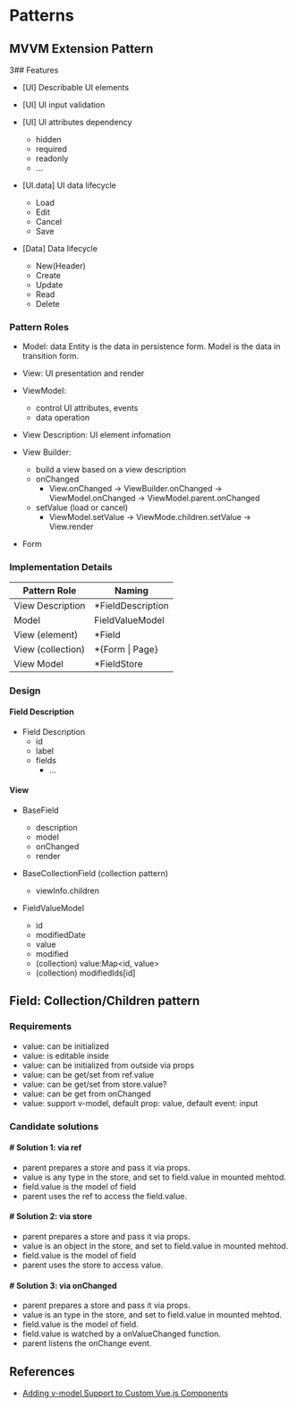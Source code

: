 # Patterns

## MVVM Extension Pattern
3## Features

- [UI] Describable UI elements
- [UI] UI input validation
- [UI] UI attributes dependency
  - hidden
  - required
  - readonly
  - ...

- [UI.data] UI data lifecycle
  - Load
  - Edit
  - Cancel
  - Save

- [Data] Data lifecycle
  - New(Header)
  - Create
  - Update
  - Read
  - Delete

### Pattern Roles

- Model: data
  Entity is the data in persistence form.
	Model is the data in transition form.
- View: UI presentation and render
- ViewModel:
  - control UI attributes, events
  - data operation

- View Description: UI element infomation
- View Builder:
  - build a view based on a view description
  - onChanged
    - View.onChanged -> ViewBuilder.onChanged -> ViewModel.onChanged -> ViewModel.parent.onChanged
  - setValue (load or cancel)
    - ViewModel.setValue -> ViewMode.children.setValue -> View.render

- Form

### Implementation Details

| Pattern Role      | Naming               |
| ----------------- | -------------------- |
| View Description  | *FieldDescription    |
| Model             | FieldValueModel      |
| View (element)    | *Field               |
| View (collection) | *{Form  &#x7C; Page} |
| View Model        | *FieldStore          |

### Design

#### Field Description
- Field Description
  - id
  - label
  - fields
	- ...

#### View
- BaseField
  - description
  - model
  - onChanged
  - render

- BaseCollectionField (collection pattern)
  - viewInfo.children

- FieldValueModel
  - id
  - modifiedDate
  - value
  - modified
  - (collection) value:Map<id, value>
  - (collection) modifiedIds[id]

## Field: Collection/Children pattern
### Requirements
- value: can be initialized
- value: is editable inside
- value: can be initialized from outside via props
- value: can be get/set from ref.value
- value: can be get/set from store.value?
- value: can be get from onChanged
- value: support v-model, default prop: value, default event: input

### Candidate solutions
#### # Solution 1: via ref
- parent prepares a store and pass it via props.
- value is any type in the store, and set to field.value in mounted mehtod.
- field.value is the model of field
- parent uses the ref to access the field.value.

#### # Solution 2: via store
- parent prepares a store and pass it via props.
- value is an object in the store, and set to field.value in mounted mehtod.
- field.value is the model of field
- parent uses the store to access value.

#### # Solution 3: via onChanged
- parent prepares a store and pass it via props.
- value is an type in the store, and set to field.value in mounted mehtod.
- field.value is the model of field.
- field.value is watched by a onValueChanged function.
- parent listens the onChange event.

## References
- [Adding v-model Support to Custom Vue.js Components](https://alligator.io/vuejs/add-v-model-support/)
